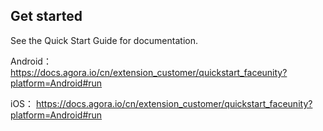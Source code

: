 ## Get started
See the Quick Start Guide for documentation.

Android： https://docs.agora.io/cn/extension_customer/quickstart_faceunity?platform=Android#run

iOS： https://docs.agora.io/cn/extension_customer/quickstart_faceunity?platform=Android#run
